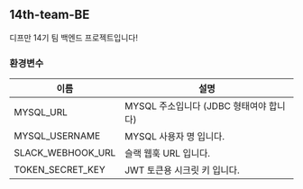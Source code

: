 ## 14th-team-BE
디프만 14기 팀 백엔드 프로젝트입니다!

### 환경변수

| 이름                | 설명                          |
|-------------------|-----------------------------|
| MYSQL_URL         | MYSQL 주소입니다 (JDBC 형태여야 합니다) |
| MYSQL_USERNAME    | MYSQL 사용자 명 입니다.            |
| SLACK_WEBHOOK_URL | 슬랙 웹훅 URL 입니다.              |
| TOKEN_SECRET_KEY  | JWT 토큰용 시크릿 키 입니다.          |

